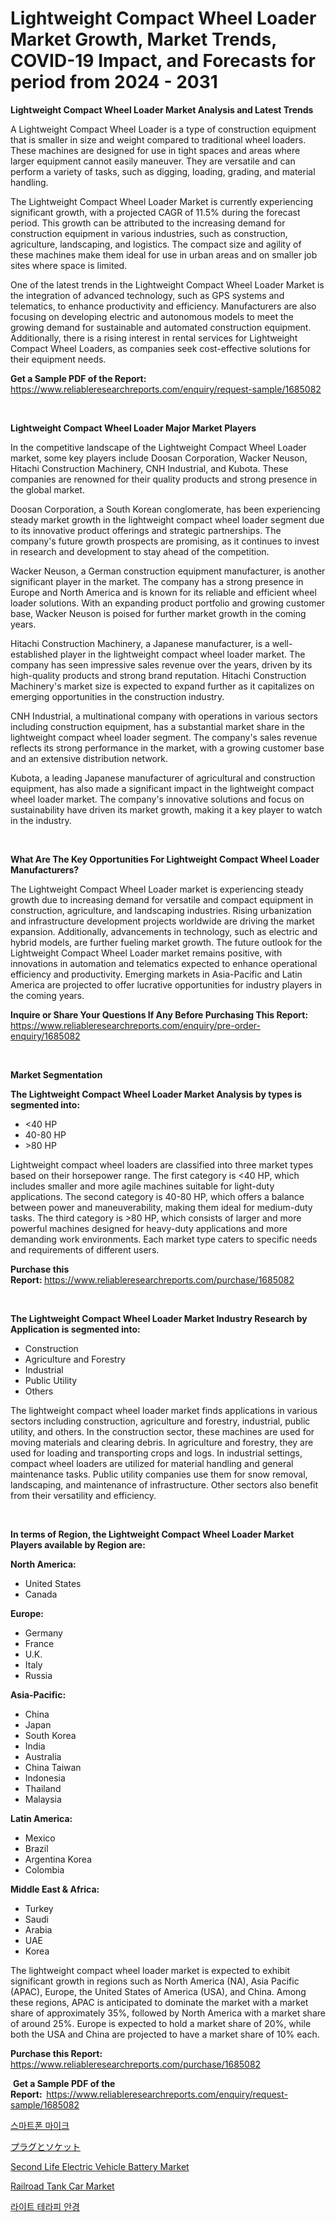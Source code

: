 <p><h1>Lightweight Compact Wheel Loader Market Growth, Market Trends, COVID-19 Impact, and Forecasts for period from 2024 - 2031</h1></p><p><strong>Lightweight Compact Wheel Loader Market Analysis and Latest Trends</strong></p>
<p><p>A Lightweight Compact Wheel Loader is a type of construction equipment that is smaller in size and weight compared to traditional wheel loaders. These machines are designed for use in tight spaces and areas where larger equipment cannot easily maneuver. They are versatile and can perform a variety of tasks, such as digging, loading, grading, and material handling.</p><p>The Lightweight Compact Wheel Loader Market is currently experiencing significant growth, with a projected CAGR of 11.5% during the forecast period. This growth can be attributed to the increasing demand for construction equipment in various industries, such as construction, agriculture, landscaping, and logistics. The compact size and agility of these machines make them ideal for use in urban areas and on smaller job sites where space is limited.</p><p>One of the latest trends in the Lightweight Compact Wheel Loader Market is the integration of advanced technology, such as GPS systems and telematics, to enhance productivity and efficiency. Manufacturers are also focusing on developing electric and autonomous models to meet the growing demand for sustainable and automated construction equipment. Additionally, there is a rising interest in rental services for Lightweight Compact Wheel Loaders, as companies seek cost-effective solutions for their equipment needs.</p></p>
<p><strong>Get a Sample PDF of the Report:&nbsp;</strong> <a href="https://www.reliableresearchreports.com/enquiry/request-sample/1685082">https://www.reliableresearchreports.com/enquiry/request-sample/1685082</a></p>
<p>&nbsp;</p>
<p><strong>Lightweight Compact Wheel Loader Major Market Players</strong></p>
<p><p>In the competitive landscape of the Lightweight Compact Wheel Loader market, some key players include Doosan Corporation, Wacker Neuson, Hitachi Construction Machinery, CNH Industrial, and Kubota. These companies are renowned for their quality products and strong presence in the global market.</p><p>Doosan Corporation, a South Korean conglomerate, has been experiencing steady market growth in the lightweight compact wheel loader segment due to its innovative product offerings and strategic partnerships. The company's future growth prospects are promising, as it continues to invest in research and development to stay ahead of the competition.</p><p>Wacker Neuson, a German construction equipment manufacturer, is another significant player in the market. The company has a strong presence in Europe and North America and is known for its reliable and efficient wheel loader solutions. With an expanding product portfolio and growing customer base, Wacker Neuson is poised for further market growth in the coming years.</p><p>Hitachi Construction Machinery, a Japanese manufacturer, is a well-established player in the lightweight compact wheel loader market. The company has seen impressive sales revenue over the years, driven by its high-quality products and strong brand reputation. Hitachi Construction Machinery's market size is expected to expand further as it capitalizes on emerging opportunities in the construction industry.</p><p>CNH Industrial, a multinational company with operations in various sectors including construction equipment, has a substantial market share in the lightweight compact wheel loader segment. The company's sales revenue reflects its strong performance in the market, with a growing customer base and an extensive distribution network.</p><p>Kubota, a leading Japanese manufacturer of agricultural and construction equipment, has also made a significant impact in the lightweight compact wheel loader market. The company's innovative solutions and focus on sustainability have driven its market growth, making it a key player to watch in the industry.</p></p>
<p>&nbsp;</p>
<p><strong>What Are The Key Opportunities For Lightweight Compact Wheel Loader Manufacturers?</strong></p>
<p><p>The Lightweight Compact Wheel Loader market is experiencing steady growth due to increasing demand for versatile and compact equipment in construction, agriculture, and landscaping industries. Rising urbanization and infrastructure development projects worldwide are driving the market expansion. Additionally, advancements in technology, such as electric and hybrid models, are further fueling market growth. The future outlook for the Lightweight Compact Wheel Loader market remains positive, with innovations in automation and telematics expected to enhance operational efficiency and productivity. Emerging markets in Asia-Pacific and Latin America are projected to offer lucrative opportunities for industry players in the coming years.</p></p>
<p><strong>Inquire or Share Your Questions If Any Before Purchasing This Report:</strong> <a href="https://www.reliableresearchreports.com/enquiry/pre-order-enquiry/1685082">https://www.reliableresearchreports.com/enquiry/pre-order-enquiry/1685082</a></p>
<p>&nbsp;</p>
<p><strong>Market Segmentation</strong></p>
<p><strong>The Lightweight Compact Wheel Loader Market Analysis by types is segmented into:</strong></p>
<p><ul><li><40 HP</li><li>40-80 HP</li><li>>80 HP</li></ul></p>
<p><p>Lightweight compact wheel loaders are classified into three market types based on their horsepower range. The first category is <40 HP, which includes smaller and more agile machines suitable for light-duty applications. The second category is 40-80 HP, which offers a balance between power and maneuverability, making them ideal for medium-duty tasks. The third category is >80 HP, which consists of larger and more powerful machines designed for heavy-duty applications and more demanding work environments. Each market type caters to specific needs and requirements of different users.</p></p>
<p><strong>Purchase this Report:&nbsp;</strong><a href="https://www.reliableresearchreports.com/purchase/1685082">https://www.reliableresearchreports.com/purchase/1685082</a></p>
<p>&nbsp;</p>
<p><strong>The Lightweight Compact Wheel Loader Market Industry Research by Application is segmented into:</strong></p>
<p><ul><li>Construction</li><li>Agriculture and Forestry</li><li>Industrial</li><li>Public Utility</li><li>Others</li></ul></p>
<p><p>The lightweight compact wheel loader market finds applications in various sectors including construction, agriculture and forestry, industrial, public utility, and others. In the construction sector, these machines are used for moving materials and clearing debris. In agriculture and forestry, they are used for loading and transporting crops and logs. In industrial settings, compact wheel loaders are utilized for material handling and general maintenance tasks. Public utility companies use them for snow removal, landscaping, and maintenance of infrastructure. Other sectors also benefit from their versatility and efficiency.</p></p>
<p>&nbsp;</p>
<p><strong>In terms of Region, the Lightweight Compact Wheel Loader Market Players available by Region are:</strong></p>
<p>
    <p> <strong> North America: </strong>
        <ul>
            <li>United States</li>
            <li>Canada</li>
        </ul>
        </p> 
    <p> <strong> Europe: </strong>
        <ul>
            <li>Germany</li>
            <li>France</li>
            <li>U.K.</li>
            <li>Italy</li>
            <li>Russia</li>
        </ul>
        </p> 
    <p> <strong> Asia-Pacific: </strong>
        <ul>
            <li>China</li>
            <li>Japan</li>
            <li>South Korea</li>
            <li>India</li>
            <li>Australia</li>
            <li>China Taiwan</li>
            <li>Indonesia</li>
            <li>Thailand</li>
            <li>Malaysia</li>
        </ul>
        </p> 
    <p> <strong> Latin America: </strong>
        <ul>
            <li>Mexico</li>
            <li>Brazil</li>
            <li>Argentina Korea</li>
            <li>Colombia</li>
        </ul>
        </p> 
    <p> <strong> Middle East & Africa: </strong>
        <ul>
            <li>Turkey</li>
            <li>Saudi</li>
            <li>Arabia</li>
            <li>UAE</li>
            <li>Korea</li>
        </ul>
    </p>
    </p>
<p><p>The lightweight compact wheel loader market is expected to exhibit significant growth in regions such as North America (NA), Asia Pacific (APAC), Europe, the United States of America (USA), and China. Among these regions, APAC is anticipated to dominate the market with a market share of approximately 35%, followed by North America with a market share of around 25%. Europe is expected to hold a market share of 20%, while both the USA and China are projected to have a market share of 10% each.</p></p>
<p><strong>Purchase this Report: </strong><a href="https://www.reliableresearchreports.com/purchase/1685082">https://www.reliableresearchreports.com/purchase/1685082</a></p>
<p>&nbsp;<strong>Get a Sample PDF of the Report:&nbsp;&nbsp;</strong><a href="https://www.reliableresearchreports.com/enquiry/request-sample/1685082">https://www.reliableresearchreports.com/enquiry/request-sample/1685082</a></p>
<p><strong></strong></p>
<p><p><a href="https://medium.com/@gamblestampleyjenny50m5sl6/%EC%8A%A4%EB%A7%88%ED%8A%B8%ED%8F%B0-%EB%A7%88%EC%9D%B4%ED%81%AC%EB%A1%9C%ED%8F%B0-%EC%8B%9C%EC%9E%A5-%EC%A1%B0%EC%82%AC-%EB%B3%B4%EA%B3%A0%EC%84%9C-2024%EB%85%84%EB%B6%80%ED%84%B0-2031%EB%85%84%EA%B9%8C%EC%A7%80%EC%9D%98-%EC%97%AD%EC%82%AC-%EB%B0%8F-%EC%98%88%EC%B8%A1-a8642ec6aebc">스마트폰 마이크</a></p><p><a href="https://medium.com/@andmartmello/%E3%82%B3%E3%83%8D%E3%82%AF%E3%82%BF%E3%81%A8%E3%82%BD%E3%82%B1%E3%83%83%E3%83%88%E5%B8%82%E5%A0%B4%E3%81%AE%E5%88%86%E6%9E%90-%E3%82%B0%E3%83%AD%E3%83%BC%E3%83%90%E3%83%AB%E7%94%A3%E6%A5%AD%E3%81%AE%E8%A6%96%E7%82%B9%E3%81%A8%E4%BA%88%E6%B8%AC-2024%E5%B9%B4%E3%81%8B%E3%82%892031%E5%B9%B4-344d7e0f54f1">プラグとソケット</a></p><p><a href="https://github.com/jodemen/Market-Research-Report-List-1/blob/main/second-life-electric-vehicle-battery-market.md">Second Life Electric Vehicle Battery Market</a></p><p><a href="https://github.com/jj19131/Market-Research-Report-List-1/blob/main/railroad-tank-car-market.md">Railroad Tank Car Market</a></p><p><a href="https://medium.com/@gamblestampleyjenny50m5sl6/%EB%B9%9B-%EC%9A%94%EB%B2%95-%EC%95%88%EA%B2%BD-%EC%8B%9C%EC%9E%A5-%EC%A0%84%EB%A7%9D-%EC%82%B0%EC%97%85-%EA%B0%9C%EC%9A%94-%EB%B0%8F-%EC%98%88%EC%B8%A1-2024%EB%85%84%EB%B6%80%ED%84%B0-2031%EB%85%84%EA%B9%8C%EC%A7%80-ef30fc916cc5">라이트 테라피 안경</a></p></p>